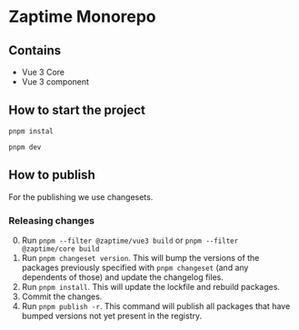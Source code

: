 # Zaptime Monorepo

## Contains

- Vue 3 Core
- Vue 3 component

## How to start the project

```
pnpm instal
```

```
pnpm dev
```

## How to publish

For the publishing we use changesets.

### Releasing changes

0. Run `pnpm --filter @zaptime/vue3 build` or `pnpm --filter @zaptime/core build`
1. Run `pnpm changeset version`. This will bump the versions of the packages
   previously specified with `pnpm changeset` (and any dependents of those) and
   update the changelog files.
2. Run `pnpm install`. This will update the lockfile and rebuild packages.
3. Commit the changes.
4. Run `pnpm publish -r`. This command will publish all packages that have
   bumped versions not yet present in the registry.
